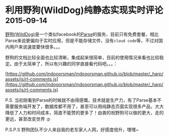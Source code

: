 <h1>利用野狗(WildDog)纯静态实现实时评论<sub>2015-09-14</sub></h1>

[野狗(WildDog)](https://www.wilddog.com/)是一个类似facebook的[Parse](https://www.parse.com)的服务，目前只有免费套餐，相比Parse来说更偏向于实时应用，但是不能存储文件，没有`cloud code`等，不过对国内用户来说速度要快很多。。。

野狗的文档比较全面也比较清晰，集成起来很简单，目前的使用情况来看也比较稳定。由于太简单了，所以有兴趣的同学直接看代码吧。。。：

[https://github.com/indooorsman/indooorsman.github.io/blob/master/_harp/assets/js/rl-comments.js](https://github.com/indooorsman/indooorsman.github.io/blob/master/_harp/assets/js/rl-comments.js)

P.S. 当初刚看到Parse的时候就不由得感慨，技术就是生产力，有了Parse基本不需要服务端开发了，数据库都不用了，甚至可以用纯静态页面实现很多产品，大大降低了人力和时间成本，简直不能赞的更多了！由衷的祝野狗可以做的更大，走的更远，甚至改变世界 :p

P.S.P.S 野狗团队不少人来自我的老东家人人网，好感度倍升，嘿嘿~